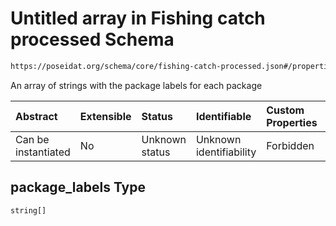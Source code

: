 # Untitled array in Fishing catch processed Schema

```txt
https://poseidat.org/schema/core/fishing-catch-processed.json#/properties/package_labels
```

An array of strings with the package labels for each package

| Abstract            | Extensible | Status         | Identifiable            | Custom Properties | Additional Properties | Access Restrictions | Defined In                                                                                        |
| :------------------ | :--------- | :------------- | :---------------------- | :---------------- | :-------------------- | :------------------ | :------------------------------------------------------------------------------------------------ |
| Can be instantiated | No         | Unknown status | Unknown identifiability | Forbidden         | Allowed               | none                | [fishing-catch-processed.json*](schemas/core/fishing-catch-processed.json "open original schema") |

## package_labels Type

`string[]`
